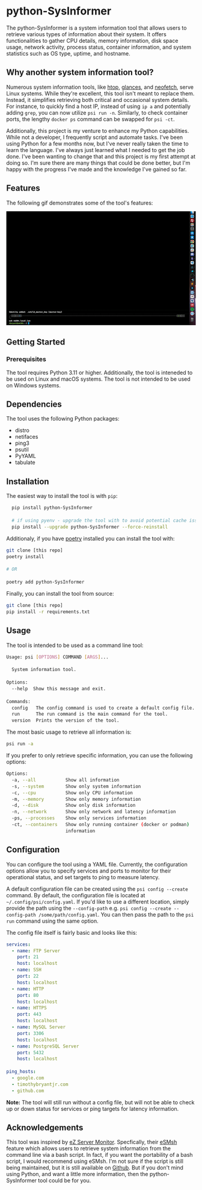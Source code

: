 # python-SysInformer

The python-SysInformer is a system information tool that allows users to retrieve various types of information about their system. It offers functionalities to gather CPU details, memory information, disk space usage, network activity, process status, container information, and system statistics such as OS type, uptime, and hostname.

## Why another system information tool?

Numerous system information tools, like [htop](https://htop.dev/), [glances](https://nicolargo.github.io/glances/), and [neofetch](https://github.com/dylanaraps/neofetch), serve Linux systems. While they're excellent, this tool isn't meant to replace them. Instead, it simplifies retrieving both critical and occasional system details. For instance, to quickly find a host IP, instead of using `ip a` and potentially adding `grep`, you can now utilize `psi run -n`. Similarly, to check container ports, the lengthy `docker ps` command can be swapped for `psi -ct`.

Additionally, this project is my venture to enhance my Python capabilities. While not a developer, I frequently script and automate tasks. I've been using Python for a few months now, but I've never really taken the time to learn the language. I've always just learned what I needed to get the job done. I've been wanting to change that and this project is my first attempt at doing so. I'm sure there are many things that could be done better, but I'm happy with the progress I've made and the knowledge I've gained so far.


## Features

The following gif demonstrates some of the tool's features:

![psi-gif](./images/psi.gif)

## Getting Started

### Prerequisites

The tool requires Python 3.11 or higher. Additionally, the tool is inteneded to be used on Linux and macOS systems. The tool is not intended to be used on Windows systems.

## Dependencies

The tool uses the following Python packages:

- distro
- netifaces
- ping3
- psutil
- PyYAML
- tabulate

## Installation

The easiest way to install the tool is with `pip`:

```bash
  pip install python-SysInformer

  # if using pyenv - upgrade the tool with to avoid potential cache issues:
  pip install --upgrade python-SysInformer --force-reinstall
```

Additionaly, if you have [poetry](https://python-poetry.org/) installed you can install the tool with:

```bash
git clone [this repo]
poetry install

# OR

poetry add python-SysInformer
```

Finally, you can install the tool from source:

```bash
git clone [this repo]
pip install -r requirements.txt
```

## Usage

The tool is intended to be used as a command line tool:

```bash
Usage: psi [OPTIONS] COMMAND [ARGS]...

  System information tool.

Options:
  --help  Show this message and exit.

Commands:
  config   The config command is used to create a default config file.
  run      The run command is the main command for the tool.
  version  Prints the version of the tool.
```

The most basic usage to retrieve all information is:

```bash
psi run -a
```

If you prefer to only retrieve specific information, you can use the following options:

```bash
Options:
  -a, --all           Show all information
  -s, --system        Show only system information
  -c, --cpu           Show only CPU information
  -m, --memory        Show only memory information
  -d, --disk          Show only disk information
  -n, --network       Show only network and latency information
  -ps, --processes    Show only services information
  -ct, --containers   Show only running container (docker or podman)
                      information
```

## Configuration

You can configure the tool using a YAML file. Currently, the configuration options allow you to specify services and ports to monitor for their operational status, and set targets to ping to measure latency.

A default configuration file can be created using the `psi config --create` command. By default, the configuration file is located at `~/.config/psi/config.yaml`. If you'd like to use a different location, simply provide the path using the `--config-path` e.g. `psi config --create --config-path /some/path/config.yaml`. You can then pass the path to the `psi run` command using the same option.

The config file itself is fairly basic and looks like this:

```yaml
services:
  - name: FTP Server
    port: 21
    host: localhost
  - name: SSH
    port: 22
    host: localhost
  - name: HTTP
    port: 80
    host: localhost
  - name: HTTPS
    port: 443
    host: localhost
  - name: MySQL Server
    port: 3306
    host: localhost
  - name: PostgreSQL Server
    port: 5432
    host: localhost

ping_hosts:
  - google.com
  - timothybryantjr.com
  - github.com
```

**Note:** The tool will still run without a config file, but will not be able to check up or down status for services or ping targets for latency information.

## Acknowledgements

This tool was inspired by [eZ Server Monitor](https://www.ezservermonitor.com/). Specfically, their [eSMsh](https://www.ezservermonitor.com/esm-sh/features) feature which allows users to retrieve system information from the command line via a bash script. In fact, if you want the portability of a bash script, I would recommend using eSMsh. I'm not sure if the script is still being maintained, but it is still available on [Github](https://github.com/shevabam/ezservermonitor-sh). But if you don't mind using Python, and want a little more information, then the python-SysInformer tool could be for you.
